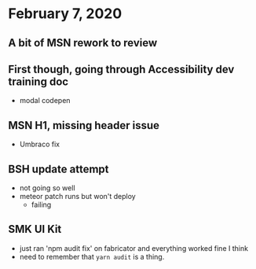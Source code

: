 # February 7, 2020

## A bit of MSN rework to review

## First though, going through Accessibility dev training doc
- modal codepen

## MSN H1, missing header issue
- Umbraco fix

## BSH update attempt
- not going so well
- meteor patch runs but won't deploy
  - failing

## SMK UI Kit
- just ran 'npm audit fix' on fabricator and everything worked fine I think
- need to remember that `yarn audit` is a thing.

